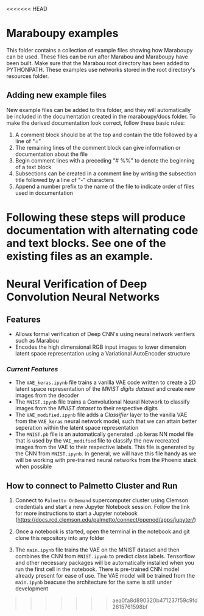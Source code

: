 <<<<<<< HEAD
# Maraboupy examples

This folder contains a collection of example files showing how Maraboupy can be used.
These files can be run after Marabou and Maraboupy have been built. Make sure that
the Marabou root directory has been added to PYTHONPATH. These examples use networks
stored in the root directory's resources folder.

## Adding new example files
New example files can be added to this folder, and they will automatically be included
in the documentation created in the maraboupy/docs folder. To make the derived documentation
look correct, follow these basic rules:
1. A comment block should be at the top and contain the title followed by a line of "="
2. The remaining lines of the comment block can give information or documentation about the file
3. Begin comment lines with a preceding "# %%" to denote the beginning of a text block
4. Subsections can be created in a comment line by writing the subsection title followed 
by a line of "-" characters
5. Append a number prefix to the name of the file to indicate order of files used in documentation

Following these steps will produce documentation with alternating code and text blocks. See
one of the existing files as an example.
=======
# Neural Verification of Deep Convolution Neural Networks

## Features
- Allows formal verification of Deep CNN's using neural network verifiers such as Marabou
- Encodes the high dimensional RGB input images to lower dimension latent space representation using a Variational AutoEncoder structure
 
### *Current Features*
- The ```VAE_keras.ipynb``` file trains a vanilla VAE code written to create a 2D latent space representation of the *MNIST digits dataset* and create new images from the decoder
- The ```MNIST.ipynb``` file trains a Convolutional Neural Network to classify images from the *MNIST dataset* to their respective digits
- The ```VAE_modified.ipynb``` file adds a *Classifier* layer to the vanilla VAE from the ```VAE_keras``` neural network model, such that we can attain better seperation within the latent space representation
- The ```MNIST.pb``` file is an automatically generated ```.pb``` keras NN model file that is used by the ```VAE_modified``` file to classify the new recreated images from the VAE to their respective labels. This file is generated by the CNN from ```MNIST.ipynb```. In general, we will have this file handy as we will be working with pre-trained neural networks from the Phoenix stack when possible 


## How to connect to Palmetto Cluster and Run

1) Connect to ```Palmetto OnDemand``` supercomputer cluster using Clemson credentials and start a new Jupyter Notebook session. Follow the link for more instructions to start a Jupyter notebook (https://docs.rcd.clemson.edu/palmetto/connect/openod/apps/jupyter/)


2) Once a notebook is started, open the terminal in the notebook and git clone this repository into any folder


3) The ```main.ipynb``` file trains the VAE on the MNIST dataset and then combines the CNN from ```MNIST.ipynb``` to predict class labels. Tensorflow and other necessary packages will be automatically installed when you run the first cell in the notebook. There is pre-trained CNN model already present for ease of use. The VAE model will be trained from the ```main.ipynb``` beacuse the architecture for the same is still under development
>>>>>>> aea0fa8d890320b471237f59c9fd2615761598bf
